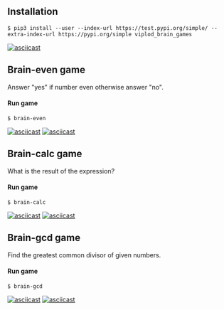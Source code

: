 ## Installation
```$ pip3 install --user --index-url https://test.pypi.org/simple/ --extra-index-url https://pypi.org/simple viplod_brain_games```

[![asciicast](https://asciinema.org/a/NdDOODB1GPJ4pTQ9XeKuYX9CS.svg)](https://asciinema.org/a/NdDOODB1GPJ4pTQ9XeKuYX9CS)

## Brain-even game
Answer "yes" if number even otherwise answer "no".

#### Run game
```$ brain-even```  

[![asciicast](https://asciinema.org/a/oZPQji6ZNONPjNik10LYjryXV.svg)](https://asciinema.org/a/oZPQji6ZNONPjNik10LYjryXV)
[![asciicast](https://asciinema.org/a/CnMSJBqdL8No72XUHONruUqFf.svg)](https://asciinema.org/a/CnMSJBqdL8No72XUHONruUqFf)

## Brain-calc game
What is the result of the expression?

#### Run game
```$ brain-calc```  

[![asciicast](https://asciinema.org/a/IHefnI7VKrTsReOgsMMiFlS3L.svg)](https://asciinema.org/a/IHefnI7VKrTsReOgsMMiFlS3L)
[![asciicast](https://asciinema.org/a/OnixPFVFx3gEOktxtUtkhmaog.svg)](https://asciinema.org/a/OnixPFVFx3gEOktxtUtkhmaog)

## Brain-gcd game
Find the greatest common divisor of given numbers.

#### Run game
```$ brain-gcd```  

[![asciicast](https://asciinema.org/a/zyD0CL7Uhy0P47c1u8lgYJTJO.svg)](https://asciinema.org/a/zyD0CL7Uhy0P47c1u8lgYJTJO)
[![asciicast](https://asciinema.org/a/0ddyVH5TxEejEKbGd8bdwg70P.svg)](https://asciinema.org/a/0ddyVH5TxEejEKbGd8bdwg70P)
